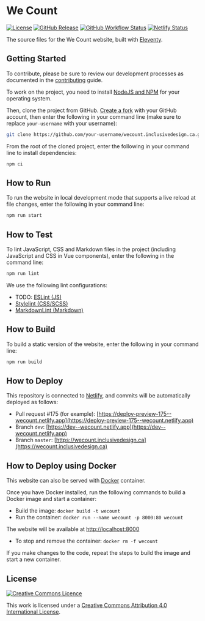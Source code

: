 # We Count

[![License](https://img.shields.io/github/license/inclusive-design/wecount.inclusivedesign.ca?style=flat-square)](https://github.com/inclusive-design/wecount.inclusivedesign.ca/blob/dev/LICENSE.md)
[![GitHub Release](https://img.shields.io/github/v/release/inclusive-design/wecount.inclusivedesign.ca?sort=semver&style=flat-square)](https://github.com/inclusive-design/wecount.inclusivedesign.ca/releases/latest)
[![GitHub Workflow Status](https://img.shields.io/github/workflow/status/inclusive-design/wecount.inclusivedesign.ca/Test%20and%20build?label=github&style=flat-square)](https://github.com/inclusive-design/wecount.inclusivedesign.ca/actions)
[![Netlify Status](https://img.shields.io/netlify/d63b3d00-fd5f-47d7-8e43-d09bf4e8eb4f?style=flat-square)](https://app.netlify.com/sites/wecount/deploys)

The source files for the We Count website, built with [Eleventy](https://11ty.dev/).

## Getting Started

To contribute, please be sure to review our development processes as documented in the
[contributing](.github/CONTRIBUTING.md) guide.

To work on the project, you need to install [NodeJS and NPM](https://nodejs.org/en/download/) for your operating system.

Then, clone the project from GitHub. [Create a fork](https://help.github.com/en/github/getting-started-with-github/fork-a-repo)
with your GitHub account, then enter the following in your command line (make sure to replace `your-username` with your username):

```bash
git clone https://github.com/your-username/wecount.inclusivedesign.ca.git
```

From the root of the cloned project, enter the following in your command line to install dependencies:

```bash
npm ci
```

## How to Run

To run the website in local development mode that supports a live reload at file changes, enter the following in your
command line:

```bash
npm run start
```

## How to Test

To lint JavaScript, CSS and Markdown files in the project (including JavaScript and CSS in Vue components),
enter the following in the command line:

```bash
npm run lint
```

We use the following lint configurations:

- TODO: [ESLint (JS)](https://github.com/inclusive-design/wecount.inclusivedesign.ca/blob/master/.eslintrc.js)
- [Stylelint (CSS/SCSS)](https://github.com/inclusive-design/wecount.inclusivedesign.ca/blob/master/stylelint.config.js)
- [MarkdownLint (Markdown)](https://github.com/inclusive-design/wecount.inclusivedesign.ca/blob/master/.markdownlint.json)

## How to Build

To build a static version of the website, enter the following in your command line:

```bash
npm run build
```

## How to Deploy

This repository is connected to [Netlify](https://netlify.com), and commits will be automatically deployed as follows:

- Pull request #175 (for example): [https://deploy-preview-175--wecount.netlify.app](https://deploy-preview-175--wecount.netlify.app)
- Branch `dev`: [https://dev--wecount.netlify.app](https://dev--wecount.netlify.app)
- Branch `master`: [https://wecount.inclusivedesign.ca](https://wecount.inclusivedesign.ca)

## How to Deploy using Docker

This website can also be served with [Docker](https://docs.docker.com/get-docker/) container.

Once you have Docker installed, run the following commands to build a Docker image and start a container:

- Build the image: `docker build -t wecount`
- Run the container: `docker run --name wecount -p 8000:80 wecount`

The website will be available at [http://localhost:8000](http://localhost:8000)

- To stop and remove the container: `docker rm -f wecount`

If you make changes to the code, repeat the steps to build the image and start a new container.

## License

<a rel="license" href="http://creativecommons.org/licenses/by/4.0/">
  <img alt="Creative Commons Licence" src="https://mirrors.creativecommons.org/presskit/buttons/88x31/svg/by.svg" />
</a>

This work is licensed under a [Creative Commons Attribution 4.0 International License](http://creativecommons.org/licenses/by/4.0/).
